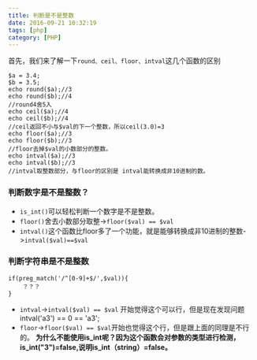 ```yaml
---
title: 判断是不是整数
date: 2016-09-21 10:32:19
tags: [php]
category: [PHP]
---
```

 
首先，我们来了解一下`round、ceil、floor、intval`这几个函数的区别
<!--more-->
```
$a = 3.4;
$b = 3.5;
echo round($a);//3
echo round($b);//4
//round4舍5入
echo ceil($a);//4
echo ceil($b);//4
//ceil返回不小与$val的下一个整数，所以ceil(3.0)=3
echo floor($a);//3
echo floor($b);//3
//floor去掉$val的小数部分的整数。
echo intval($a);//3
echo intval($b);//3
//intval取整数部分，与floor的区别是 intval能转换成非10进制的数。
```
 
### 判断数字是不是整数？
- `is_int()`可以轻松判断一个数字是不是整数。
- `floor()`舍去小数部分取整->`floor($val) == $val`
- `intval()`这个函数比floor多了一个功能，就是能够转换成非10进制的整数->`intval($val)==$val`
 
### 判断字符串是不是整数
```
if(preg_match('/^[0-9]+$/',$val)){
    ？？？
}
```
- `intval`->`intval($val) == $val` 开始觉得这个可以行，但是现在发现问题intval('a3') == 0 == 'a3';
- `floor`->`floor($val) == $val`开始也觉得这个行，但是跟上面的同理是不行的。
**为什么不能使用is_int呢？因为这个函数会对参数的类型进行检测，is_int("3")=false,说明is_int（string）=false。**